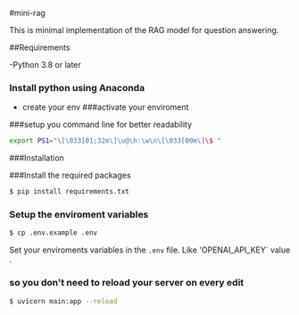 #mini-rag

This is minimal implementation of the RAG model for question answering.

##Requirements 

-Python 3.8 or later 

### Install python using Anaconda 
- create your env
###activate your enviroment

###setup you command line for better readability 

```bash
export PS1="\[\033[01;32m\]\u@\h:\w\n\[\033[00m\]\$ "
```

###Installation

###Install the required packages 

```bash
$ pip install requirements.txt
```

### Setup the enviroment variables

```bash
$ cp .env.example .env
```

Set your enviroments variables in the `.env` file. Like 'OPENAI_API_KEY` value .


### so you don't need to reload your server on every edit 

```bash
$ uvicorn main:app --reload
```